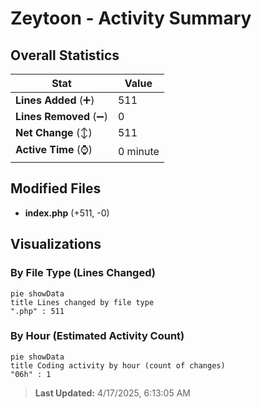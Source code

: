 # Zeytoon - Activity Summary 

## Overall Statistics

| Stat                   | Value                                                             |
| ---------------------- | ----------------------------------------------------------------- |
| **Lines Added** (➕)   | 511                                          |
| **Lines Removed** (➖) | 0                                        |
| **Net Change** (↕)    | 511                |
| **Active Time** (⌚)   | 0 minute |


## Modified Files
- **index.php** (+511, -0)

## Visualizations

### By File Type (Lines Changed)

```mermaid
pie showData
title Lines changed by file type
".php" : 511
```

### By Hour (Estimated Activity Count)

```mermaid
pie showData
title Coding activity by hour (count of changes)
"06h" : 1
```


> **Last Updated:** 4/17/2025, 6:13:05 AM